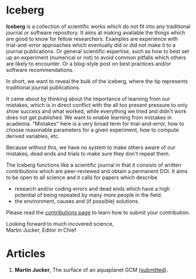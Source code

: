 # Iceberg

**Iceberg** is a collection of scientific works which do not fit into any traditional journal
or software repository. It aims at making available the things which are good to know for fellow
researchers. Examples are experience with trial-and-error approaches which eventually did or did not
make it to a journal publications. Or general scientific expertise, such as how to best set up an experiment
(numerical or not) to avoid common pitfalls which others are likely to encounter. Or a blog-style post on
best practices and/or software recommendations.

In short, we want to reveal the bulk of the iceberg, where the tip represents traditional journal publications.

It came about by thinking about the importance of learning from our mistakes, which is in direct conflict with the
all too present pressure to only show success and what worked, while everything we tried and didn't work does not
get published. We want to enable learning from mistakes in academia. "Mistakes" here is a very broad term for trial-and-error, how to choose reasonable parameters for a given experiment, how to compute derived variables, etc.

Because without this, we have no system to make others aware of our mistakes, dead ends and trials to make sure they
don't repeat them.

The Iceberg functions like a scientific journal in that it consists of written contributions which are peer-reviewed and obtain a permanent DOI. It aims to be open to all science and it calls for papers which describe
- research and/or coding errors and dead ends which have a high potential of being repeated by many more people in the field.
- the environment, causes and (if possible) solutions.

Please read the [contributions page](CONTRIBUTE.MD) to learn how to submit your contribution.

Looking forward to much incovered science,
</br>
Martin Jucker, Editor in Chief

# Articles

1. **Martin Jucker**, The surface of an aquaplanet GCM [(submitted)](https://github.com/research-iceberg/blob/mima_mixed_layer/papers/M_Jucker_201907/MiMA_mixed_layer.md).
